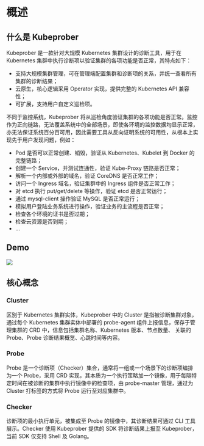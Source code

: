 # 概述

## 什么是 Kubeprober

Kubeprober 是一款针对大规模 Kubernetes 集群设计的诊断工具，用于在 Kubernetes 集群中执行诊断项以验证集群的各项功能是否正常，其特点如下：

* 支持大规模集群管理，可在管理端配置集群和诊断项的关系，并统一查看所有集群的诊断结果；
* 云原生，核心逻辑采用 Operator 实现，提供完整的 Kubernetes API 兼容性；
* 可扩展，支持用户自定义巡检项。

不同于监控系统，Kubeprober 将从巡检角度验证集群的各项功能是否正常。监控作为正向链路，无法覆盖系统中的全部场景，即使各环境的监控数据均显示正常，亦无法保证系统百分百可用，因此需要工具从反向证明系统的可用性，从根本上实现先于用户发现问题，例如：

* Pod 是否可以正常创建、销毁，验证从 Kubernetes、Kubelet 到 Docker 的完整链路；
* 创建一个 Service，并测试连通性，验证 Kube-Proxy 链路是否正常；
* 解析一个内部或外部的域名，验证 CoreDNS 是否正常工作；
* 访问一个 Ingress 域名，验证集群中的 Ingress 组件是否正常工作；
* 对 etcd 执行 put/get/delete 等操作，验证 etcd 是否正常运行；
* 通过 mysql-client 操作验证 MySQL 是否正常运行；
* 模拟用户登陆业务系统进行操作，验证业务的主流程是否正常；
* 检查各个环境的证书是否过期；
* 检查云资源是否到期；  
* ...

## Demo

![](https://static.erda.cloud/images/kc-cn.gif)

## 核心概念

### Cluster

区别于 Kubernetes 集群实体，Kubeprober 中的 Cluster 是指被诊断集群对象，通过每个 Kubernetes 集群实体中部署的 probe-agent 组件上报信息，保存于管理集群的 CRD 中，信息包括集群名称、Kubernetes 版本、节点数量、 关联的 Probe、Probe 诊断结果概览、心跳时间等内容。

### Probe

Probe 是一个诊断项（Checker）集合，通常将一组或一个场景下的诊断项编排为一个 Probe，采用 CRD 实现，其本质为一个执行策略加一个镜像，用于每隔特定时间在被诊断的集群中执行镜像中的检查项，由 probe-master 管理，通过为 Cluster 打标签的方式将 Probe 运行至对应集群中。

### Checker

诊断项的最小执行单元，被集成至 Probe 的镜像中，其诊断结果可通过 CLI 工具展示。Checker 使用 Kubeprober 提供的 SDK 将诊断结果上报至 Kubeprober，当前 SDK 仅支持 Shell 及 Golang。